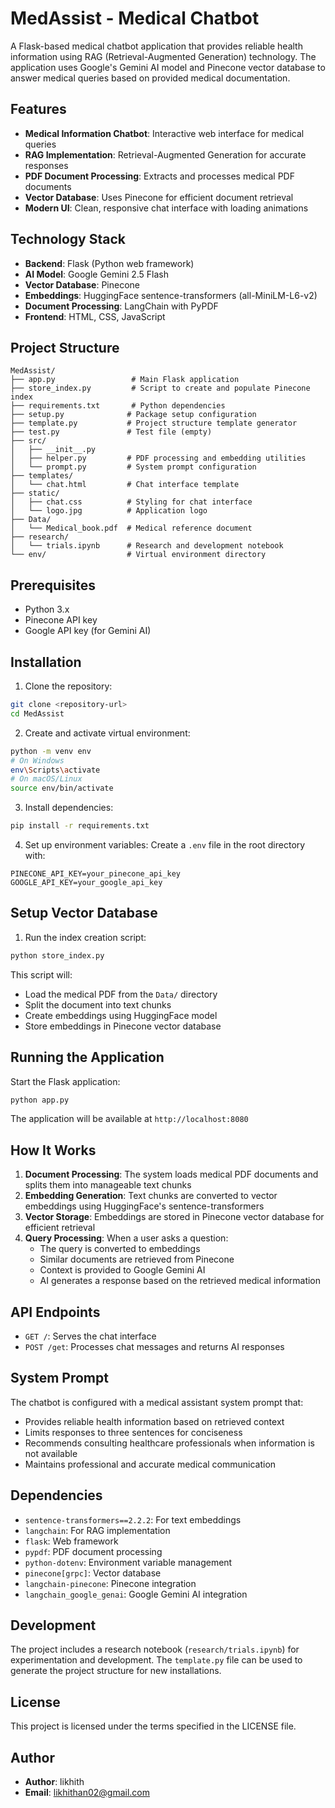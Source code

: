 # MedAssist - Medical Chatbot

A Flask-based medical chatbot application that provides reliable health information using RAG (Retrieval-Augmented Generation) technology. The application uses Google's Gemini AI model and Pinecone vector database to answer medical queries based on provided medical documentation.

## Features

- **Medical Information Chatbot**: Interactive web interface for medical queries
- **RAG Implementation**: Retrieval-Augmented Generation for accurate responses
- **PDF Document Processing**: Extracts and processes medical PDF documents
- **Vector Database**: Uses Pinecone for efficient document retrieval
- **Modern UI**: Clean, responsive chat interface with loading animations

## Technology Stack

- **Backend**: Flask (Python web framework)
- **AI Model**: Google Gemini 2.5 Flash
- **Vector Database**: Pinecone
- **Embeddings**: HuggingFace sentence-transformers (all-MiniLM-L6-v2)
- **Document Processing**: LangChain with PyPDF
- **Frontend**: HTML, CSS, JavaScript

## Project Structure

```
MedAssist/
├── app.py                 # Main Flask application
├── store_index.py         # Script to create and populate Pinecone index
├── requirements.txt       # Python dependencies
├── setup.py              # Package setup configuration
├── template.py           # Project structure template generator
├── test.py               # Test file (empty)
├── src/
│   ├── __init__.py
│   ├── helper.py         # PDF processing and embedding utilities
│   └── prompt.py         # System prompt configuration
├── templates/
│   └── chat.html         # Chat interface template
├── static/
│   ├── chat.css          # Styling for chat interface
│   └── logo.jpg          # Application logo
├── Data/
│   └── Medical_book.pdf  # Medical reference document
├── research/
│   └── trials.ipynb      # Research and development notebook
└── env/                  # Virtual environment directory
```

## Prerequisites

- Python 3.x
- Pinecone API key
- Google API key (for Gemini AI)

## Installation

1. Clone the repository:
```bash
git clone <repository-url>
cd MedAssist
```

2. Create and activate virtual environment:
```bash
python -m venv env
# On Windows
env\Scripts\activate
# On macOS/Linux
source env/bin/activate
```

3. Install dependencies:
```bash
pip install -r requirements.txt
```

4. Set up environment variables:
Create a `.env` file in the root directory with:
```
PINECONE_API_KEY=your_pinecone_api_key
GOOGLE_API_KEY=your_google_api_key
```

## Setup Vector Database

1. Run the index creation script:
```bash
python store_index.py
```

This script will:
- Load the medical PDF from the `Data/` directory
- Split the document into text chunks
- Create embeddings using HuggingFace model
- Store embeddings in Pinecone vector database

## Running the Application

Start the Flask application:
```bash
python app.py
```

The application will be available at `http://localhost:8080`

## How It Works

1. **Document Processing**: The system loads medical PDF documents and splits them into manageable text chunks
2. **Embedding Generation**: Text chunks are converted to vector embeddings using HuggingFace's sentence-transformers
3. **Vector Storage**: Embeddings are stored in Pinecone vector database for efficient retrieval
4. **Query Processing**: When a user asks a question:
   - The query is converted to embeddings
   - Similar documents are retrieved from Pinecone
   - Context is provided to Google Gemini AI
   - AI generates a response based on the retrieved medical information

## API Endpoints

- `GET /`: Serves the chat interface
- `POST /get`: Processes chat messages and returns AI responses

## System Prompt

The chatbot is configured with a medical assistant system prompt that:
- Provides reliable health information based on retrieved context
- Limits responses to three sentences for conciseness
- Recommends consulting healthcare professionals when information is not available
- Maintains professional and accurate medical communication

## Dependencies

- `sentence-transformers==2.2.2`: For text embeddings
- `langchain`: For RAG implementation
- `flask`: Web framework
- `pypdf`: PDF document processing
- `python-dotenv`: Environment variable management
- `pinecone[grpc]`: Vector database
- `langchain-pinecone`: Pinecone integration
- `langchain_google_genai`: Google Gemini AI integration

## Development

The project includes a research notebook (`research/trials.ipynb`) for experimentation and development. The `template.py` file can be used to generate the project structure for new installations.

## License

This project is licensed under the terms specified in the LICENSE file.

## Author

- **Author**: likhith
- **Email**: likhithan02@gmail.com
